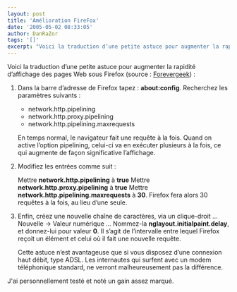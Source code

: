```yaml
---
layout: post
title: 'Amélioration FireFox'
date: '2005-05-02 08:33:05'
author: DanRaZor
tags: '[]'
excerpt: "Voici la traduction d’une petite astuce pour augmenter la rapidité d’affichage des pages Web sous Firefox (source : [Forevergeek](http://forevergeek.com/)) :     \n_1._ Dans la barre d’adresse de Firefox tapez : **about:config**. Recherchez les paramètres suivants :  \n  \n**network.http.pipelining**   **network.http.proxy.pipelining**       …"
---
```


Voici la traduction d’une petite astuce pour augmenter la rapidité d’affichage des pages Web sous Firefox (source : [Forevergeek](http://forevergeek.com/)) :

1. Dans la barre d’adresse de Firefox tapez : **about:config**. Recherchez les paramètres suivants :

   * network.http.pipelining
   * network.http.proxy.pipelining
   * network.http.pipelining.maxrequests

   En temps normal, le navigateur fait une requête à la fois. Quand on active l’option pipelining, celui-ci va en exécuter plusieurs à la fois, ce qui augmente de façon significative l’affichage.

2. Modifiez les entrées comme suit :

   Mettre **network.http.pipelining** à **true**   Mettre **network.http.proxy.pipelining** à **true**   Mettre **network.http.pipelining.maxrequests** à **30**. Firefox fera alors 30 requêtes à la fois, au lieu d’une seule.

3. Enfin, créez une nouvelle chaîne de caractères, via un clique-droit ... Nouvelle -&gt; Valeur numérique ...   Nommez-la **nglayout.initialpaint.delay**, et donnez-lui pour valeur **0**. Il s’agit de l’intervalle entre lequel Firefox reçoit un élément et celui où il fait une nouvelle requête.

   Cette astuce n’est avantageuse que si vous disposez d’une connexion haut débit, type ADSL. Les internautes qui surfent avec un modem téléphonique standard, ne verront malheureusement pas la différence.


J'ai personnellement testé et noté un gain assez marqué.
